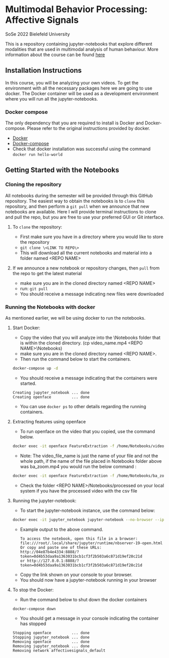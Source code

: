 # Multimodal Behavior Processing: Affective Signals
SoSe 2022 Bielefeld University

This is a repository containing jupyter-notebooks that explore different modalities that are used in multimodal analysis of human behaviour. More information about the course can be found [here](https://ekvv.uni-bielefeld.de/kvv_publ/publ/Veranstaltung_Detail.jsp)

## Installation Instructions
In this course, you will be analyzing your own videos. To get the environment with all the necessary packages here we are going to use docker. The Docker container will be used as a development environment where you will run all the jupyter-notebooks.  

### Docker compose
The only dependency that you are required to install is Docker and Docker-compose. Please refer to the original instructions provided by docker.
* [Docker](https://docs.docker.com/engine/install/)
* [Docker-compose](https://docs.docker.com/compose/install/)
* Check that docker installation was successful using the command ``` docker run hello-world ```


## Getting Started with the Notebooks

### Cloning the repository

All notebooks during the semester will be provided through this GitHub repository.  The easiest way to obtain the notebooks is to `clone` this repository, and then perform a `git pull` when we announce that new notebooks are available. Here I will provide terminal instructions to clone and pull the repo, but you are free to use your preferred GUI or Git interface.

1. To `clone` the repository:
	- First make sure you have in a directory where you would like to store the repository
	- `git clone \<LINK TO REPO\>`
	- This will download all the current notebooks and material into a folder named \<REPO NAME\>

2. If we announce a new notebook or repository changes, then `pull` from the repo to get the latest material
	- make sure you are in the cloned directory named \<REPO NAME\>
	- run: `git pull`
	- You should receive a message indicating new files were downloaded

### Running the Notebooks with docker
As mentioned earlier, we will be using docker to run the notebooks.

1. Start Docker:
    - Copy the video that you will analyze into the  \Notebooks folder that is within the cloned directory. (cp video_name.mp4 \<REPO NAME>\Notebooks\)
	- make sure you are in the cloned directory named \<REPO NAME\>.
	- Then run the command below to start the containers.
	
	```bash
	docker-compose up -d 
	```
    
	- You should receive a message indicating that the containers were started. 
	
	```console
	Creating jupyter_notebook ... done
	Creating openface         ... done
	```
    
  	* You can use ```docker ps``` to other details regarding the running containers. 
2. Extracting features using openface
  	- To run openface on the video that you copied, use the command below.
	```bash
	docker exec -it openface FeatureExtraction -f /home/Notebooks/video_file_name -out_dir /home/Notebooks/processed
	```
  	- Note: The video_file_name is just the name of your file and not the whole path, if the name of the file placed in Notebooks folder above was ba_zoom.mp4 you would run the below command :
  
	```bash
	docker exec -it openface FeatureExtraction -f /home/Notebooks/ba_zoom.mp4 -out_dir /home/Notebooks/processed
	```
    
  	- Check the folder \<REPO NAME\>/Notebooks/processed on your local system if you have the processed video with the csv file 
3. Running the jupyter-notebook:
	- To start the jupyter-notebook instance, use the command below:
	``` bash
	docker exec -it jupyter_notebook jupyter-notebook --no-browser --ip="*" --allow-root 
	```
	- Example output to the above command.
    	```console
		To access the notebook, open this file in a browser:
		file:///root/.local/share/jupyter/runtime/nbserver-19-open.html
		Or copy and paste one of these URLs:
		http://04e87b4e4334:8888/?token=0d4b53daa9a1363031bcb1cf3f2b503a6c871d19ef28c21d
		or http://127.0.0.1:8888/?token=0d4b53daa9a1363031bcb1cf3f2b503a6c871d19ef28c21d
		```
	- Copy the link shown on your console to your browser.
	- You should now have a jupyter-notebook running in your browser
4. To stop the Docker:
  	- Run the command below to shut down the docker containers
	``` bash
	docker-compose down
	```
  	- You should get a message in your console indicating the container has stopped
	
	```console
	Stopping openface         ... done
	Stopping jupyter_notebook ... done
	Removing openface         ... done
	Removing jupyter_notebook ... done
	Removing network affectivesignals_default  
	```

